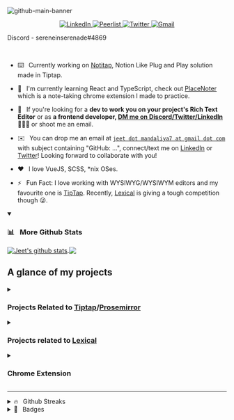 ![github-main-banner](https://user-images.githubusercontent.com/45892659/183311508-4f9a6130-9ca2-4f32-b14b-6ac5c6f14267.svg)

<p align="center">
<a href="https://www.linkedin.com/in/sereneinserenade/" target="_blank">
  <img alt="LinkedIn" src="https://img.shields.io/badge/LinkedIn-0077B5?style=for-the-badge&logo=linkedin&logoColor=white">
</a>

<a href="https://peerlist.io/sereneinserenad/" target="_blank">
  <img alt="Peerlist" src="https://peerlist-readme-badge.herokuapp.com/api/sereneinserenad?style=for-the-badge">
</a>

<a href="https://twitter.com/sereneInSerenad" target="_blank">
  <img alt="Twitter " src="https://img.shields.io/badge/Twitter-1ca0f1?style=for-the-badge&labelColor=1ca0f1&logo=twitter&logoColor=white">
</a>

<a href="mailto:jeet.mandaliya7@gmail.com" target="_blank">
  <img alt="Gmail" src="https://img.shields.io/badge/Gmail-c14438?style=for-the-badge&logo=gmail&logoColor=white">
</a>
  
  Discord - sereneinserenade#4869
</p>
<br />

- ⌨️ &ensp;Currently working on [Notitap](https://github.com/sereneinserenade/notitap), Notion Like Plug and Play solution made in Tiptap.
- 🌱 &ensp;I'm currently learning React and TypeScript, check out [PlaceNoter](https://github.com/sereneinserenade/placenoter) which is a note-taking chrome extension I made to practice.
- 🤝 &ensp;If you're looking for a **dev to work you on your project's Rich Text Editor** or as **a frontend developer, [DM me on Discord/Twitter/LinkedIn](https://github.com/sereneinserenade)👨‍💻🤩** or shoot me an email.

- ✉️  &ensp;You can drop me an email at [`jeet dot mandaliya7 at gmail dot com`](mailto:jeet.mandaliya7@gmail.com) with subject containing "GitHub: ...", connect/text me on [LinkedIn](https://www.linkedin.com/in/sereneinserenade/) or [Twitter](https://twitter.com/sereneInSerenad)! Looking forward to collaborate with you!
- ❤️ &ensp;I love VueJS, SCSS, \*nix OSes.
- ⚡️ &ensp;Fun Fact: I love working with WYSIWYG/WYSIWYM editors and my favourite one is [TipTap](https://github.com/ueberdosis/tiptap). Recently, [Lexical](https://lexical.dev/) is giving a tough competition though 😜.

  
<details open="true">
  <summary> <h3> 📊 &ensp;More Github Stats </h3> </summary>
  
  <p dir="auto">
  <a href="https://github.com/sereneinserenade">
    <img align="center" src="https://github-readme-stats.vercel.app/api?username=sereneinserenade&amp;show_icons=true&amp;include_all_commits=true&amp;theme=buefy&amp;hide_border=true" alt="Jeet's github stats" data-canonical-src="https://github-readme-stats.vercel.app/api/top-langs/?username=sereneinserenade&amp;layout=compact&amp;theme=buefy&amp;hide_border=true" style="max-width: 100%;" />
  </a>
  <a href="https://github.com/sereneinserenade">
    <img align="center" src="https://github-readme-stats.vercel.app/api/top-langs/?username=sereneinserenade&amp;layout=compact&amp;theme=buefy&amp;hide_border=true" data-canonical-src="https://github-readme-stats.vercel.app/api/top-langs/?username=sereneinserenade&amp;layout=compact&amp;theme=buefy&amp;hide_border=true" />
  </a>
  </p>
</details>

## A glance of my projects

<details >
<summary> <h3>  Projects Related to <a href="https://tiptap.dev">Tiptap</a>/<a href="https://prosemirror.net/">Prosemirror</a> </h3>  </summary>

<a href="https://github.com/sereneinserenade/tiptap-comment-extension">
<img align="center" src="https://github-readme-stats.vercel.app/api/pin/?username=sereneinserenade&amp;repo=tiptap-comment-extension&amp;theme=buefy" data-canonical-src="https://github-readme-stats.vercel.app/api/pin/?username=sereneinserenade&amp;repo=tiptap-comment-extension&amp;theme=buefy" style="max-width: 100%;" />
</a>

<a href="https://github.com/sereneinserenade/tiptap-comment-extension-react">
<img align="center" src="https://github-readme-stats.vercel.app/api/pin/?username=sereneinserenade&amp;repo=tiptap-comment-extension-react&amp;theme=buefy" data-canonical-src="https://github-readme-stats.vercel.app/api/pin/?username=sereneinserenade&amp;repo=tiptap-comment-extension-react&amp;theme=buefy" style="max-width: 100%;" />
</a>

<a href="https://github.com/sereneinserenade/tiptap-languagetool">
<img align="center" src="https://github-readme-stats.vercel.app/api/pin/?username=sereneinserenade&amp;repo=tiptap-languagetool&amp;theme=buefy" data-canonical-src="https://github-readme-stats.vercel.app/api/pin/?username=sereneinserenade&amp;repo=tiptap-languagetool&amp;theme=buefy" style="max-width: 100%;" />
</a>

<a href="https://github.com/sereneinserenade/tiptap-search-n-replace-demo">
<img align="center" src="https://github-readme-stats.vercel.app/api/pin/?username=sereneinserenade&amp;repo=tiptap-search-n-replace-demo&amp;theme=buefy" data-canonical-src="https://github-readme-stats.vercel.app/api/pin/?username=sereneinserenade&amp;repo=tiptap-search-n-replace-demo&amp;theme=buefy" style="max-width: 100%;" />
</a>

<a href="https://github.com/sereneinserenade/tiptap-extension-search-n-replace">
<img align="center" src="https://github-readme-stats.vercel.app/api/pin/?username=sereneinserenade&amp;repo=tiptap-extension-search-n-replace&amp;theme=buefy" data-canonical-src="https://github-readme-stats.vercel.app/api/pin/?username=sereneinserenade&amp;repo=tiptap-extension-search-n-replace&amp;theme=buefy" style="max-width: 100%;" />
</a>

<a href="https://github.com/sereneinserenade/vimirror">
<img align="center" src="https://github-readme-stats.vercel.app/api/pin/?username=sereneinserenade&amp;repo=vimirror&amp;theme=buefy" data-canonical-src="https://github-readme-stats.vercel.app/api/pin/?username=sereneinserenade&amp;repo=vimirror&amp;theme=buefy" style="max-width: 100%;" />
</a>

<a href="https://github.com/sereneinserenade/tiptap-media-resize">
<img align="center" src="https://github-readme-stats.vercel.app/api/pin/?username=sereneinserenade&amp;repo=tiptap-media-resize&amp;theme=buefy" data-canonical-src="https://github-readme-stats.vercel.app/api/pin/?username=sereneinserenade&amp;repo=tiptap-media-resize&amp;theme=buefy" style="max-width: 100%;" />
</a>

<a href="https://github.com/sereneinserenade/tiptap-extension-video">
<img align="center" src="https://github-readme-stats.vercel.app/api/pin/?username=sereneinserenade&amp;repo=tiptap-extension-video&amp;theme=buefy" data-canonical-src="https://github-readme-stats.vercel.app/api/pin/?username=sereneinserenade&amp;repo=tiptap-extension-video&amp;theme=buefy" style="max-width: 100%;" />
</a>
  
<a href="https://github.com/sereneinserenade/tiptap-snippets-extension">
<img align="center" src="https://github-readme-stats.vercel.app/api/pin/?username=sereneinserenade&amp;repo=tiptap-snippets-extension&amp;theme=buefy" data-canonical-src="https://github-readme-stats.vercel.app/api/pin/?username=sereneinserenade&amp;repo=tiptap-snippets-extension&amp;theme=buefy" style="max-width: 100%;" />
</a>

<a href="https://github.com/django-tiptap/django_tiptap">
<img align="center" src="https://github-readme-stats.vercel.app/api/pin/?username=django-tiptap&amp;repo=django_tiptap&amp;theme=buefy" data-canonical-src="https://github-readme-stats.vercel.app/api/pin/?username=django-tiptap&amp;repo=django_tiptap&amp;theme=buefy" style="max-width: 100%;" />
</a>
</details>

<details >
  <summary> <h3> Projects related to <a href="https://lexical.dev"> Lexical </a>  </h3> </summary>
  <a href="https://github.com/sereneinserenade/lexical-comments">
   <img align="center" src="https://github-readme-stats.vercel.app/api/pin/?username=sereneinserenade&amp;repo=lexical-comments&amp;theme=buefy" data-canonical-src="https://github-readme-stats.vercel.app/api/pin/?username=sereneinserenade&amp;repo=lexical-comments&amp;theme=buefy" style="max-width: 100%;" />
  </a>
</details>


<details >
  <summary> <h3> Chrome Extension </h3> </summary>
  <a href="https://github.com/sereneinserenade/placenoter">
   <img align="center" src="https://github-readme-stats.vercel.app/api/pin/?username=sereneinserenade&amp;repo=placenoter&amp;theme=buefy" data-canonical-src="https://github-readme-stats.vercel.app/api/pin/?username=sereneinserenade&amp;repo=placenoter&amp;theme=buefy" style="max-width: 100%;" />
  </a>
</details>


---

<details> 
  <summary> 🔥 &ensp;Github Streaks </summary>

  <a href="https://github.com/sereneinserenade">
    <img src="https://github-readme-streak-stats.herokuapp.com/?user=sereneinserenade" alt="sereneinserenade" />    
  </a>
</details> 


<details> 
  <summary> 🪪 &ensp;Badges </summary>

<a href="" title="Badge for Hacktoberfest 2021">
  <img src="https://res.cloudinary.com/practicaldev/image/fetch/s--cm4PWdMq--/c_limit,f_auto,fl_progressive,q_80,w_375/https://dev-to-uploads.s3.amazonaws.com/uploads/badge/badge_image/131/hacktoberfest-2021-badge.png" alt="hacktoberfest2021" width="100" height="100">
</a>
  
</details> 
<!--
**sereneinserenade/sereneinserenade** is a ✨ _special_ ✨ repository because its `README.md` (this file) appears on your GitHub profile.

Here are some ideas to get you started:

- 🔭 I’m currently working on ...
- 🌱 I’m currently learning ...
- 👯 I’m looking to collaborate on ...
- 🤔 I’m looking for help with ...
- 😄 Pronouns: ...
- ⚡ Fun fact: ...
-->
